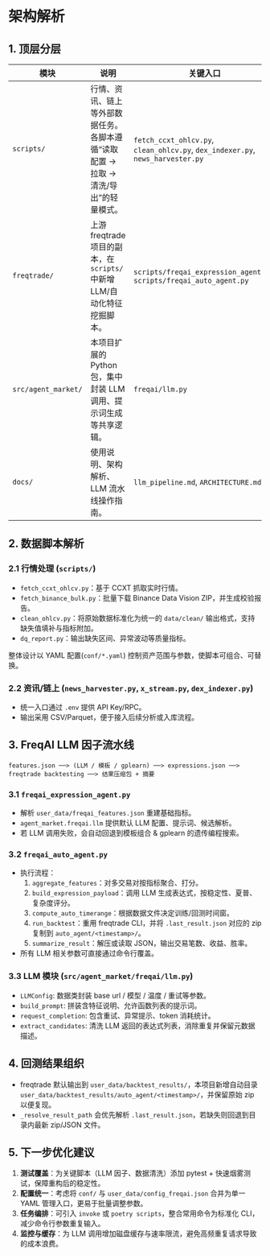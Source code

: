 ﻿# 架构解析

## 1. 顶层分层

| 模块 | 说明 | 关键入口 |
| ---- | ---- | -------- |
| `scripts/` | 行情、资讯、链上等外部数据任务。各脚本遵循“读取配置 → 拉取 → 清洗/导出”的轻量模式。 | `fetch_ccxt_ohlcv.py`, `clean_ohlcv.py`, `dex_indexer.py`, `news_harvester.py` |
| `freqtrade/` | 上游 freqtrade 项目的副本，在 `scripts/` 中新增 LLM/自动化特征挖掘脚本。 | `scripts/freqai_expression_agent.py`, `scripts/freqai_auto_agent.py` |
| `src/agent_market/` | 本项目扩展的 Python 包，集中封装 LLM 调用、提示词生成等共享逻辑。 | `freqai/llm.py` |
| `docs/` | 使用说明、架构解析、LLM 流水线操作指南。 | `llm_pipeline.md`, `ARCHITECTURE.md` |

## 2. 数据脚本解析

### 2.1 行情处理 (`scripts/`)

- `fetch_ccxt_ohlcv.py`：基于 CCXT 抓取实时行情。
- `fetch_binance_bulk.py`：批量下载 Binance Data Vision ZIP，并生成校验报告。
- `clean_ohlcv.py`：将原始数据标准化为统一的 `data/clean/` 输出格式，支持缺失值填补与指标附加。
- `dq_report.py`：输出缺失区间、异常波动等质量指标。

整体设计以 YAML 配置(`conf/*.yaml`) 控制资产范围与参数，使脚本可组合、可替换。

### 2.2 资讯/链上 (`news_harvester.py`, `x_stream.py`, `dex_indexer.py`)

- 统一入口通过 `.env` 提供 API Key/RPC。
- 输出采用 CSV/Parquet，便于接入后续分析或入库流程。

## 3. FreqAI LLM 因子流水线

```
features.json ──> (LLM / 模板 / gplearn) ──> expressions.json ──> freqtrade backtesting ──> 结果压缩包 + 摘要
```

### 3.1 `freqai_expression_agent.py`

- 解析 `user_data/freqai_features.json` 重建基础指标。
- `agent_market.freqai.llm` 提供默认 LLM 配置、提示词、候选解析。
- 若 LLM 调用失败，会自动回退到模板组合 & gplearn 的遗传编程搜索。

### 3.2 `freqai_auto_agent.py`

- 执行流程：
  1. `aggregate_features`：对多交易对按指标聚合、打分。
  2. `build_expression_payload`：调用 LLM 生成表达式，按稳定性、夏普、复杂度评分。
  3. `compute_auto_timerange`：根据数据文件决定训练/回测时间窗。
  4. `run_backtest`：重用 freqtrade CLI，并将 `.last_result.json` 对应的 zip 复制到 `auto_agent/<timestamp>/`。
  5. `summarize_result`：解压或读取 JSON，输出交易笔数、收益、胜率。
- 所有 LLM 相关参数可直接通过命令行覆盖。

### 3.3 LLM 模块 (`src/agent_market/freqai/llm.py`)

- `LLMConfig`: 数据类封装 base url / 模型 / 温度 / 重试等参数。
- `build_prompt`: 拼装含特征说明、允许函数列表的提示词。
- `request_completion`: 包含重试、异常提示、token 消耗统计。
- `extract_candidates`: 清洗 LLM 返回的表达式列表，消除重复并保留元数据描述。

## 4. 回测结果组织

- freqtrade 默认输出到 `user_data/backtest_results/`，本项目新增自动目录 `user_data/backtest_results/auto_agent/<timestamp>/`，并保留原始 zip 以便复现。
- `_resolve_result_path` 会优先解析 `.last_result.json`，若缺失则回退到目录内最新 zip/JSON 文件。

## 5. 下一步优化建议

1. **测试覆盖**：为关键脚本（LLM 因子、数据清洗）添加 pytest + 快速烟雾测试，保障重构后的稳定性。
2. **配置统一**：考虑将 `conf/` 与 `user_data/config_freqai.json` 合并为单一 YAML 管理入口，更易于批量调整参数。
3. **任务编排**：可引入 `invoke` 或 `poetry scripts`，整合常用命令为标准化 CLI，减少命令行参数重复输入。
4. **监控与缓存**：为 LLM 调用增加磁盘缓存与速率限流，避免高频重复请求导致的成本浪费。

